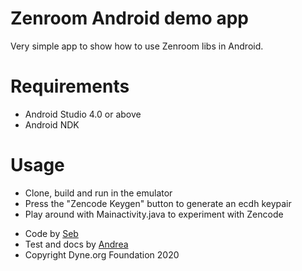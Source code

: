 # Zenroom Android demo app

Very simple app to show how to use Zenroom libs in Android. 

# Requirements
 - Android Studio 4.0 or above
 - Android NDK 
 
# Usage
 - Clone, build and run in the emulator 
 - Press the "Zencode Keygen" button to generate an ecdh keypair
 - Play around with Mainactivity.java to experiment with Zencode
 

* Code by [Seb](https://github.com/seabassdk)
* Test and docs by [Andrea](https://github.com/andrea-dintino/)
* Copyright Dyne.org Foundation 2020